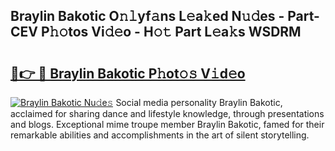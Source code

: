 ## Braylin Bakotic O𝚗𝚕yf𝚊ns L𝚎a𝚔ed N𝚞𝚍es - Part-CEV P𝚑𝚘tos Vi𝚍𝚎o - H𝚘𝚝 Part L𝚎a𝚔s WSDRM

# <h2><a href="http://kf36y4.oniu.top/?m=Braylin+Bakotic">🔗👉 🔴 Braylin Bakotic P𝚑ot𝚘𝚜 V𝚒d𝚎o</a></h2>

[![Braylin Bakotic Nu𝚍e𝚜](https://i.imgur.com/0qMVB7G.gif)](http://kf36y4.oniu.top/?m=Braylin+Bakotic)
Social media personality Braylin Bakotic, acclaimed for sharing dance and lifestyle knowledge, through presentations and blogs. Exceptional mime troupe member Braylin Bakotic, famed for their remarkable abilities and accomplishments in the art of silent storytelling.  
